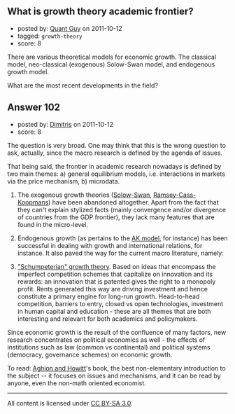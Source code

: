 ## What is growth theory academic frontier?

- posted by: [Quant Guy](https://stackexchange.com/users/-1/501-quant-guy) on 2011-10-12
- tagged: `growth-theory`
- score: 8

There are various theoretical models for economic growth. The classical model, neo-classical (exogenous) Solow-Swan model, and endogenous growth model.

What are the most recent developments in the field?




## Answer 102

- posted by: [Dimitris](https://stackexchange.com/users/-1/11-dimitris) on 2011-10-12
- score: 8

The question is very broad. One may think that this is the wrong question to ask, actually, since the macro research is defined by the agenda of issues.

That being said, the frontier in academic research nowadays is defined by two main themes: a) general equilibrium models, i.e. interactions in markets via the price mechanism, b) microdata.

1. The exogenous growth theories ([Solow-Swan](http://en.wikipedia.org/wiki/Exogenous_growth_model), [Ramsey-Cass-Koopmans](http://en.wikipedia.org/wiki/Ramsey-Cass-Koopmans_model)) have been abandoned altogether. Apart from the fact that they can't explain stylized facts (mainly convergence and/or divergence of countries from the GDP frontier), they lack many features that are found in the micro-level.

2. Endogenous growth (as pertains to the [AK model](http://en.wikipedia.org/wiki/Endogenous_growth_model#The_AK_Model), for instance) has been successful in dealing with growth and international relations, for instance. It also paved the way for the current macro literature, namely:

3. ["Schumpeterian" growth theory](http://en.wikipedia.org/wiki/Creative_destruction). Based on ideas that encompass the imperfect competition schemes that capitalize on innovation and its rewards: an innovation that is patented gives the right to a monopoly profit. Rents generated this way are driving investment and hence constitute a primary engine for long-run growth. Head-to-head competition, barriers to entry, closed vs open technologies, investment in human capital and education - these are all themes that are both interesting and relevant for both academics and policymakers.

Since economic growth is the result of the confluence of many factors, new research concentrates on political economics as well - the effects of institutions such as law (common vs continental) and political systems (democracy, governance schemes) on economic growth.

To read: [Aghion and Howitt](http://books.google.com/books?id=TyZvOQAACAAJ)'s book, the best non-elementary introduction to the subject -- it focuses on issues and mechanisms, and it can be read by anyone, even the non-math oriented economist.



---

All content is licensed under [CC BY-SA 3.0](https://creativecommons.org/licenses/by-sa/3.0/).
